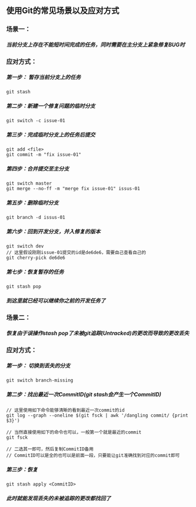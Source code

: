 ## 使用Git的常见场景以及应对方式

### 场景一：
##### 当前分支上存在不能短时间完成的任务，同时需要在主分支上紧急修复BUG时
### 应对方式：
##### 第一步： 暂存当前分支上的任务
```git
git stash
```
##### 第二步：新建一个修复问题的临时分支
```git
git switch -c issue-01
```
##### 第三步：完成临时分支上的任务后提交
```git
git add <file>
git commit -m "fix issue-01"
```
##### 第四步：合并提交至主分支
```git
git switch master
git merge --no-ff -m "merge fix issue-01" issus-01
```
##### 第五步：删除临时分支
```git
git branch -d issus-01
```
##### 第六步：回到开发分支，并入修复的版本
```git
git switch dev
// 这里假设刚刚issue-01提交的id是de6de6，需要自己查看自己的
git cherry-pick de6de6
```
##### 第七步：恢复暂存的任务
```git
git stash pop
```
##### 到这里就已经可以继续你之前的开发任务了

### 场景二：
##### 恢复由于误操作stash pop了未被git追踪(Untracked)的更改而导致的更改丢失
### 应对方式：
##### 第一步： 切换到丢失的分支
```git
git switch branch-missing
```
##### 第二步：找出最近一次CommitID(git stash会产生一个CommitID)
```git
// 这里使用如下命令能够清晰的看到最近一次commit的id
git log --graph --oneline $(git fsck | awk '/dangling commit/ {print $3}')

// 当然直接使用如下的命令也可以，一般第一个就是最近的commit
git fsck

// 二选其一即可，然后复制CommitID备用
// CommitID可以是全的也可以是前面一段，只要能让git准确找到对应的commit即可
```
##### 第三步：恢复
```git
git stash apply <CommitID>
```
##### 此时就能发现丢失的未被追踪的更改都找回了
